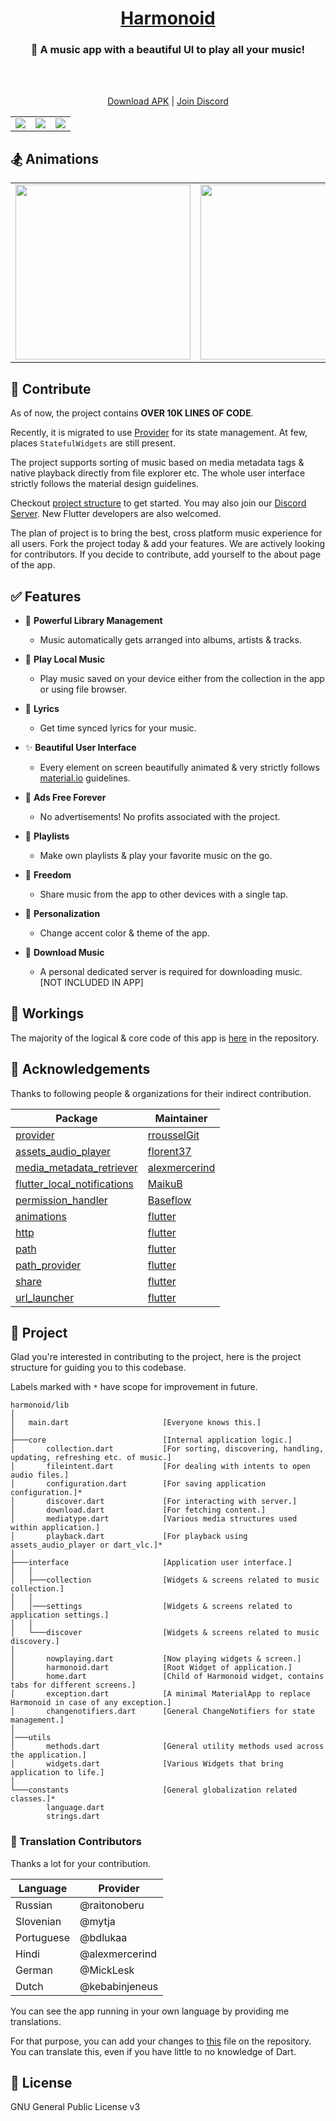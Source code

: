 <h1 align="center"><a href="https://github.com/alexmercerind/harmonoid/">Harmonoid</a></h1>

<h3 align="center">🎵 A music app with a beautiful UI to play all your music!</h3>
<br></br>
<p align="center">
  <a href="https://github.com/alexmercerind/harmonoid/releases/download/v0.0.3%2B2/harmonoid-v0.0.3+2.apk">Download APK</a>
   | 
  <a href="https://discord.gg/ZG7Pj9SREG">Join Discord</a>
</p>

<table>
  <tr align="center">
    <td><img src="https://github.com/alexmercerind/harmonoid/blob/assets/collection-album-tab.png?raw=true" /></td>
    <td><img src="https://github.com/alexmercerind/harmonoid/blob/assets/now-playing.png?raw=true" /></td>
    <td><img src="https://github.com/alexmercerind/harmonoid/blob/assets/nested-scroll-view.png?raw=true" /></td>
  </tr>
</table>

## 🏂 Animations

<table>
  <tr align="center">
    <td><img height="280" src="https://github.com/alexmercerind/harmonoid/blob/assets/collection.gif?raw=true" /></td>
    <td><img height="280" src="https://github.com/alexmercerind/harmonoid/blob/assets/now-playing.gif?raw=true" /></td>
  </tr>
</table>

## 🎉 Contribute

As of now, the project contains **OVER 10K LINES OF CODE**.

Recently, it is migrated to use [Provider](https://github.com/rrousselGit/provider) for its state management. At few, places `StatefulWidgets` are still present.

The project supports sorting of music based on media metadata tags & native playback directly from file explorer etc. The whole user interface strictly follows the material design guidelines.

Checkout [project structure](https://github.com/alexmercerind/harmonoid#-project) to get started. You may also join our [Discord Server](https://discord.gg/ZG7Pj9SREG). New Flutter developers are also welcomed.

The plan of project is to bring the best, cross platform music experience for all users. Fork the project today & add your features. We are actively looking for contributors. If you decide to contribute, add yourself to the about page of the app.

## ✅ Features

- 🎵 **Powerful Library Management**
  - Music automatically gets arranged into albums, artists & tracks.
 
- 📱 **Play Local Music**
  - Play music saved on your device either from the collection in the app or using file browser.

- 🎹 **Lyrics**
  - Get time synced lyrics for your music.

- ✨ **Beautiful User Interface**
  - Every element on screen beautifully animated & very strictly follows [material.io](https://material.io) guidelines. 

- 💜 **Ads Free Forever**
  - No advertisements! No profits associated with the project.
  
- 📑 **Playlists**
  - Make own playlists & play your favorite music on the go.
  
- 🎄 **Freedom**
  - Share music from the app to other devices with a single tap.

- 🌈 **Personalization**
  - Change accent color & theme of the app.

- 💾 **Download Music**
  - A personal dedicated server is required for downloading music. [NOT INCLUDED IN APP]

## 📖 Workings

The majority of the logical & core code of this app is [here](https://github.com/alexmercerind/harmonoid/tree/master/lib/core) in the repository.

## 💙 Acknowledgements

Thanks to following people & organizations for their indirect contribution.

|Package                                                                              |Maintainer                                              |
|-------------------------------------------------------------------------------------|--------------------------------------------------------|
|[provider](https://github.com/rrousselGit/provider)                                  |[rrousselGit](https://github.com/rrousselGit)           |
|[assets_audio_player](https://github.com/florent37/Flutter-AssetsAudioPlayer)        |[florent37](https://github.com/florent37)               |
|[media_metadata_retriever](https://github.com/alexmercerind/media_metadata_retriever)|[alexmercerind](https://github.com/alexmercerind)       |
|[flutter_local_notifications](https://github.com/MaikuB/flutter_local_notifications) |[MaikuB](https://github.com/MaikuB)                     |
|[permission_handler](https://github.com/Baseflow/flutter-permission-handler)         |[Baseflow](https://github.com/Baseflow)                 |
|[animations](https://pub.dev/packages/animations)                                    |[flutter](https://github.com/flutter)                   |
|[http](https://pub.dev/packages/http)                                                |[flutter](https://github.com/flutter)                   |
|[path](https://pub.dev/packages/path)                                                |[flutter](https://github.com/flutter)                   |
|[path_provider](https://pub.dev/packages/path_provider)                              |[flutter](https://github.com/flutter)                   |
|[share](https://pub.dev/packages/share)                                              |[flutter](https://github.com/flutter)                   |
|[url_launcher](https://pub.dev/packages/url_launcher)                                |[flutter](https://github.com/flutter)                   |

## 🔎 Project

Glad you're interested in contributing to the project, here is the project structure for guiding you to this codebase.

Labels marked with `*` have scope for improvement in future.

```
harmonoid/lib
│
│   main.dart                     [Everyone knows this.]
│
├───core                          [Internal application logic.]
│       collection.dart           [For sorting, discovering, handling, updating, refreshing etc. of music.]
│       fileintent.dart           [For dealing with intents to open audio files.]
│       configuration.dart        [For saving application configuration.]*
│       discover.dart             [For interacting with server.]
│       download.dart             [For fetching content.]
│       mediatype.dart            [Various media structures used within application.]
│       playback.dart             [For playback using assets_audio_player or dart_vlc.]*
│
├───interface                     [Application user interface.]
│   │
│   ├───collection                [Widgets & screens related to music collection.]
│   │
│   │───settings                  [Widgets & screens related to application settings.]
│   │
│   └───discover                  [Widgets & screens related to music discovery.]
│    
│       nowplaying.dart           [Now playing widgets & screen.]
│       harmonoid.dart            [Root Widget of application.]
│       home.dart                 [Child of Harmonoid widget, contains tabs for different screens.]
│       exception.dart            [A minimal MaterialApp to replace Harmonoid in case of any exception.]
│       changenotifiers.dart      [General ChangeNotifiers for state management.]
│
│───utils
│       methods.dart              [General utility methods used across the application.]
│       widgets.dart              [Various Widgets that bring application to life.]
│
└───constants                     [General globalization related classes.]*
        language.dart
        strings.dart
```


### 💙 Translation Contributors

Thanks a lot for your contribution.

|Language       |Provider       |
|---------------|---------------|
|Russian        |@raitonoberu   |
|Slovenian      |@mytja         |
|Portuguese     |@bdlukaa       |
|Hindi          |@alexmercerind |
|German         |@MickLesk      |
|Dutch          |@kebabinjeneus |

You can see the app running in your own language by providing me translations.

For that purpose, you can add your changes to [this](https://github.com/alexmercerind/harmonoid/blob/master/lib/constants/language.dart) file on the repository.
You can translate this, even if you have little to no knowledge of Dart.

## 📄 License

GNU General Public License v3
